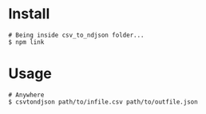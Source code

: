 # Install
```shell script
# Being inside csv_to_ndjson folder...
$ npm link
```


# Usage
```shell script
# Anywhere
$ csvtondjson path/to/infile.csv path/to/outfile.json 
```